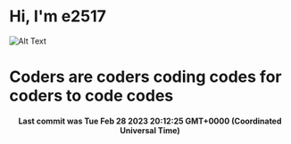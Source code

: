 # Hi, I'm e2517

![Alt Text](https://github.com/E2517/e2517/blob/master/images/background.gif)

# Coders are coders coding codes for coders to code codes

<h4 align="center">Last commit was Tue Feb 28 2023 20:12:25 GMT+0000 (Coordinated Universal Time)</h4>
